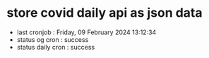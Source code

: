 # store covid daily api as json data

- last cronjob : Friday, 09 February 2024 13:12:34
- status og cron : success
- status daily cron : success
      
      